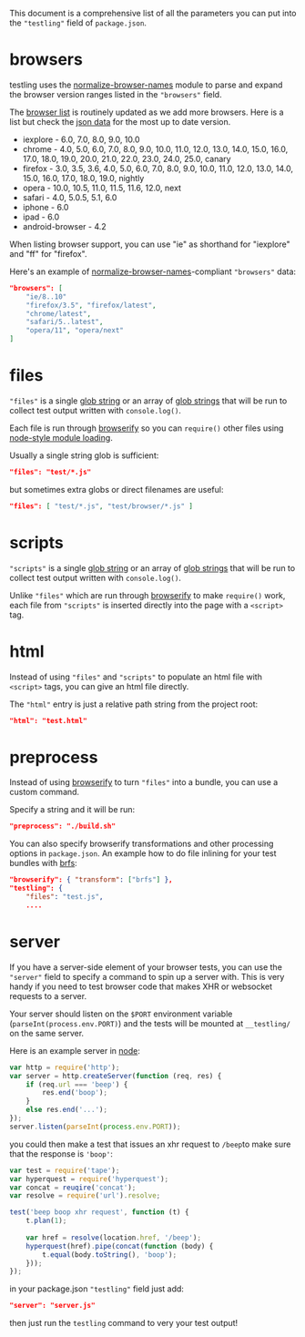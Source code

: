This document is a comprehensive list of all the parameters you can put into the
`"testling"` field of `package.json`.

# browsers

testling uses the
[normalize-browser-names](https://npmjs.org/package/normalize-browser-names)
module to parse and expand the browser version ranges listed in the `"browsers"`
field.

The [browser list](http://testling.com/browsers.json)
is routinely updated as we add more browsers. Here is a list but check the 
[json data](http://testling.com/browsers.json) for the most up to date version.

* iexplore - 6.0, 7.0, 8.0, 9.0, 10.0
* chrome - 4.0, 5.0, 6.0, 7.0, 8.0, 9.0, 10.0, 11.0, 12.0, 13.0, 14.0, 15.0,
    16.0, 17.0, 18.0, 19.0, 20.0, 21.0, 22.0, 23.0, 24.0, 25.0, canary
* firefox - 3.0, 3.5, 3.6, 4.0, 5.0, 6.0, 7.0, 8.0, 9.0, 10.0, 11.0, 12.0, 13.0,
    14.0, 15.0, 16.0, 17.0, 18.0, 19.0, nightly
* opera - 10.0, 10.5, 11.0, 11.5, 11.6, 12.0, next
* safari - 4.0, 5.0.5, 5.1, 6.0
* iphone - 6.0
* ipad - 6.0
* android-browser - 4.2

When listing browser support, you can use "ie" as shorthand for "iexplore" and
"ff" for "firefox".

Here's an example of
[normalize-browser-names](https://npmjs.org/package/normalize-browser-names)-compliant
`"browsers"` data:

``` json
"browsers": [
    "ie/8..10"
    "firefox/3.5", "firefox/latest",
    "chrome/latest",
    "safari/5..latest",
    "opera/11", "opera/next"
]
```

# files

`"files"` is a single
[glob string](http://npmjs.org/package/glob)
or an array of
[glob strings](http://npmjs.org/package/glob)
that will be run to collect test output written with `console.log()`.

Each file is run through [browserify](http://browserify.org/) so you can
`require()` other files using
[node-style module loading](http://nodejs.org/docs/latest/api/modules.html#modules_modules).

Usually a single string glob is sufficient:

``` json
"files": "test/*.js"
```

but sometimes extra globs or direct filenames are useful:

``` json
"files": [ "test/*.js", "test/browser/*.js" ]
```

# scripts

`"scripts"` is a single
[glob string](http://npmjs.org/package/glob)
or an array of
[glob strings](http://npmjs.org/package/glob)
that will be run to collect test output written with `console.log()`.

Unlike `"files"` which are run through [browserify](http://browserify.org) to
make `require()` work, each file from `"scripts"` is inserted directly into the
page with a `<script>` tag.

# html

Instead of using `"files"` and `"scripts"` to populate an html file with
`<script>` tags, you can give an html file directly.

The `"html"` entry is just a relative path string from the project root:

``` json
"html": "test.html"
```

# preprocess

Instead of using [browserify](http://browserify.org) to turn `"files"` into a
bundle, you can use a custom command.

Specify a string and it will be run:

``` json
"preprocess": "./build.sh"
```

You can also specify browserify transformations and other processing options in `package.json`.
An example how to do file inlining for your test bundles with [brfs](https://github.com/substack/brfs):

``` json
"browserify": { "transform": ["brfs"] },
"testling": {
    "files": "test.js",
    ....
```

# server

If you have a server-side element of your browser tests, you can use the
`"server"` field to specify a command to spin up a server with. This is very
handy if you need to test browser code that makes XHR or websocket requests to a
server.

Your server should listen on the `$PORT` environment variable
(`parseInt(process.env.PORT)`) and the tests will be mounted at `__testling/` on
the same server.

Here is an example server in [node](http://nodejs.org):

``` js
var http = require('http');
var server = http.createServer(function (req, res) {
    if (req.url === 'beep') {
        res.end('boop');
    }
    else res.end('...');
});
server.listen(parseInt(process.env.PORT));
```

you could then make a test that issues an xhr request to `/beep`to make sure
that the response is `'boop'`:

``` js
var test = require('tape');
var hyperquest = require('hyperquest');
var concat = reuqire('concat');
var resolve = require('url').resolve;

test('beep boop xhr request', function (t) {
    t.plan(1);
    
    var href = resolve(location.href, '/beep');
    hyperquest(href).pipe(concat(function (body) {
        t.equal(body.toString(), 'boop');
    }));
});
```

in your package.json `"testling"` field just add:

``` json
"server": "server.js"
```

then just run the `testling` command to very your test output!
